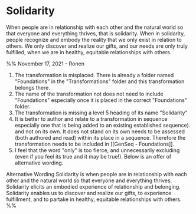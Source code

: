 # Solidarity

When people are in relationship with each other and the natural world so that everyone and everything thrives, that is solidarity. When in solidarity, people recognize and embody the reality that we only exist in relation to others. We only discover and realize our gifts, and our needs are only truly fulfilled, when we are in healthy, equitable relationships with others.

%% 
November 17, 2021 - Ronen
1. The transformation is misplaced. There is already a folder named "Foundations" in the "Transformations" folder and this transformation belongs there.
2. The name of the transformation not does not need to include "Foundations" especially once it is placed in the  correct "Foundations" folder.
3. The transformation is missing a level 5 heading of its name "Solidarity"
4. It is better to author and relate to a transformation in sequence especially one that is being added to an existing established sequence). and not on its own. It does not stand on its own needs to be assessed (both authored and read) within its place in a sequence. Therefore the transformation needs to be included in [[GenSeq - Foundations]].
5. I feel that the word "only" is too fierce, and unnecessarily excluding (even if you feel its true and it may be true!). Below is an offer of alternative wording.

Alternative Wording
Solidarity is when people are in relationship with each other and the natural world so that everyone and everything thrives. Solidarity elicits an embodied experience of relationship and belonging. Solidarity enables us to discover and realize our gifts, to experience fulfillment, and to partake in healthy, equitable relationships with others.
%%


